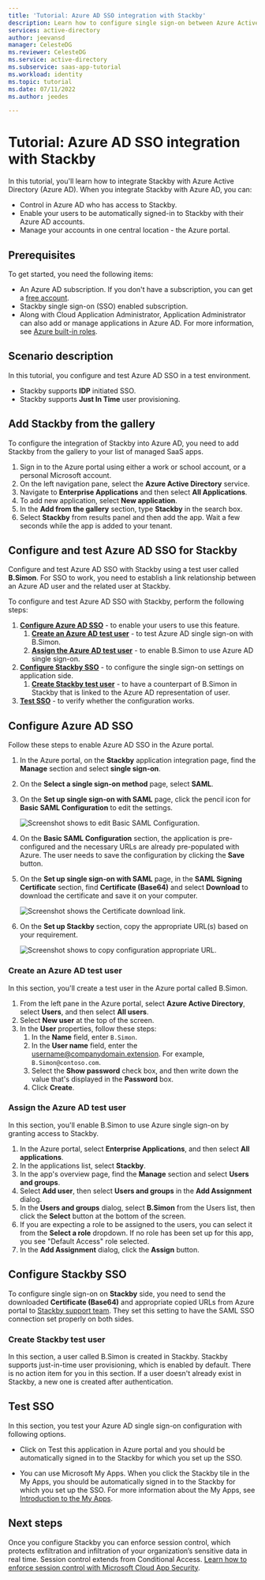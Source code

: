 ```yaml
---
title: 'Tutorial: Azure AD SSO integration with Stackby'
description: Learn how to configure single sign-on between Azure Active Directory and Stackby.
services: active-directory
author: jeevansd
manager: CelesteDG
ms.reviewer: CelesteDG
ms.service: active-directory
ms.subservice: saas-app-tutorial
ms.workload: identity
ms.topic: tutorial
ms.date: 07/11/2022
ms.author: jeedes

---
```


# Tutorial: Azure AD SSO integration with Stackby

In this tutorial, you'll learn how to integrate Stackby with Azure Active Directory (Azure AD). When you integrate Stackby with Azure AD, you can:

* Control in Azure AD who has access to Stackby.
* Enable your users to be automatically signed-in to Stackby with their Azure AD accounts.
* Manage your accounts in one central location - the Azure portal.

## Prerequisites

To get started, you need the following items:

* An Azure AD subscription. If you don't have a subscription, you can get a [free account](https://azure.microsoft.com/free/).
* Stackby single sign-on (SSO) enabled subscription.
* Along with Cloud Application Administrator, Application Administrator can also add or manage applications in Azure AD.
For more information, see [Azure built-in roles](../roles/permissions-reference.md).

## Scenario description

In this tutorial, you configure and test Azure AD SSO in a test environment.

* Stackby supports **IDP** initiated SSO.
* Stackby supports **Just In Time** user provisioning.

## Add Stackby from the gallery

To configure the integration of Stackby into Azure AD, you need to add Stackby from the gallery to your list of managed SaaS apps.

1. Sign in to the Azure portal using either a work or school account, or a personal Microsoft account.
1. On the left navigation pane, select the **Azure Active Directory** service.
1. Navigate to **Enterprise Applications** and then select **All Applications**.
1. To add new application, select **New application**.
1. In the **Add from the gallery** section, type **Stackby** in the search box.
1. Select **Stackby** from results panel and then add the app. Wait a few seconds while the app is added to your tenant.

## Configure and test Azure AD SSO for Stackby

Configure and test Azure AD SSO with Stackby using a test user called **B.Simon**. For SSO to work, you need to establish a link relationship between an Azure AD user and the related user at Stackby.

To configure and test Azure AD SSO with Stackby, perform the following steps:

1. **[Configure Azure AD SSO](#configure-azure-ad-sso)** - to enable your users to use this feature.
    1. **[Create an Azure AD test user](#create-an-azure-ad-test-user)** - to test Azure AD single sign-on with B.Simon.
    1. **[Assign the Azure AD test user](#assign-the-azure-ad-test-user)** - to enable B.Simon to use Azure AD single sign-on.
1. **[Configure Stackby SSO](#configure-stackby-sso)** - to configure the single sign-on settings on application side.
    1. **[Create Stackby test user](#create-stackby-test-user)** - to have a counterpart of B.Simon in Stackby that is linked to the Azure AD representation of user.
1. **[Test SSO](#test-sso)** - to verify whether the configuration works.

## Configure Azure AD SSO

Follow these steps to enable Azure AD SSO in the Azure portal.

1. In the Azure portal, on the **Stackby** application integration page, find the **Manage** section and select **single sign-on**.
1. On the **Select a single sign-on method** page, select **SAML**.
1. On the **Set up single sign-on with SAML** page, click the pencil icon for **Basic SAML Configuration** to edit the settings.

    ![Screenshot shows to edit Basic SAML Configuration.](common/edit-urls.png "Basic Configuration")

1. On the **Basic SAML Configuration** section, the application is pre-configured and the necessary URLs are already pre-populated with Azure. The user needs to save the configuration by clicking the **Save** button.

1. On the **Set up single sign-on with SAML** page, in the **SAML Signing Certificate** section,  find **Certificate (Base64)** and select **Download** to download the certificate and save it on your computer.

    ![Screenshot shows the Certificate download link.](common/certificatebase64.png "Certificate")

1. On the **Set up Stackby** section, copy the appropriate URL(s) based on your requirement.

	![Screenshot shows to copy configuration appropriate URL.](common/copy-configuration-urls.png "Metadata")  

### Create an Azure AD test user

In this section, you'll create a test user in the Azure portal called B.Simon.

1. From the left pane in the Azure portal, select **Azure Active Directory**, select **Users**, and then select **All users**.
1. Select **New user** at the top of the screen.
1. In the **User** properties, follow these steps:
   1. In the **Name** field, enter `B.Simon`.  
   1. In the **User name** field, enter the username@companydomain.extension. For example, `B.Simon@contoso.com`.
   1. Select the **Show password** check box, and then write down the value that's displayed in the **Password** box.
   1. Click **Create**.

### Assign the Azure AD test user

In this section, you'll enable B.Simon to use Azure single sign-on by granting access to Stackby.

1. In the Azure portal, select **Enterprise Applications**, and then select **All applications**.
1. In the applications list, select **Stackby**.
1. In the app's overview page, find the **Manage** section and select **Users and groups**.
1. Select **Add user**, then select **Users and groups** in the **Add Assignment** dialog.
1. In the **Users and groups** dialog, select **B.Simon** from the Users list, then click the **Select** button at the bottom of the screen.
1. If you are expecting a role to be assigned to the users, you can select it from the **Select a role** dropdown. If no role has been set up for this app, you see "Default Access" role selected.
1. In the **Add Assignment** dialog, click the **Assign** button.

## Configure Stackby SSO

To configure single sign-on on **Stackby** side, you need to send the downloaded **Certificate (Base64)** and appropriate copied URLs from Azure portal to [Stackby support team](mailto:support@stackby.com). They set this setting to have the SAML SSO connection set properly on both sides.

### Create Stackby test user

In this section, a user called B.Simon is created in Stackby. Stackby supports just-in-time user provisioning, which is enabled by default. There is no action item for you in this section. If a user doesn't already exist in Stackby, a new one is created after authentication.

## Test SSO 

In this section, you test your Azure AD single sign-on configuration with following options.

* Click on Test this application in Azure portal and you should be automatically signed in to the Stackby for which you set up the SSO.

* You can use Microsoft My Apps. When you click the Stackby tile in the My Apps, you should be automatically signed in to the Stackby for which you set up the SSO. For more information about the My Apps, see [Introduction to the My Apps](../user-help/my-apps-portal-end-user-access.md).

## Next steps

Once you configure Stackby you can enforce session control, which protects exfiltration and infiltration of your organization’s sensitive data in real time. Session control extends from Conditional Access. [Learn how to enforce session control with Microsoft Cloud App Security](/cloud-app-security/proxy-deployment-aad).